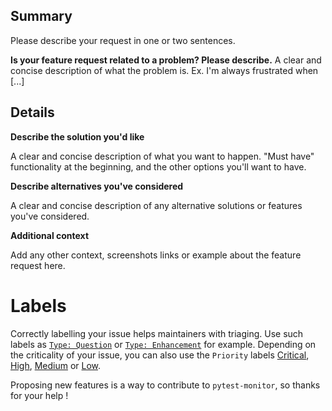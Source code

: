 ## Summary

Please describe your request in one or two sentences.

**Is your feature request related to a problem? Please describe.**
A clear and concise description of what the problem is. Ex. I'm always frustrated when [...]

## Details

**Describe the solution you'd like**

A clear and concise description of what you want to happen.
"Must have" functionality at the beginning, and the other options you'll want to have.

**Describe alternatives you've considered**

A clear and concise description of any alternative solutions or features you've considered.

**Additional context**

Add any other context, screenshots links or example about the feature request here.

# Labels

Correctly labelling your issue helps maintainers with triaging. Use such labels as [`Type: Question`](https://github.com/CFMTech/pytest-monitor/labels/Type%3A%20Question) or [`Type: Enhancement`](https://github.com/CFMTech/pytest-monitor/labels/Type%3A%20Enhancement) for example.
Depending on the criticality of your issue, you can also use the `Priority` labels [Critical](https://github.com/CFMTech/pytest-monitor/labels/Priority%3A%20Critical), [High](https://github.com/CFMTech/pytest-monitor/labels/Priority%3A%20High), [Medium](https://github.com/CFMTech/pytest-monitor/labels/Priority%3A%20Medium) or [Low](https://github.com/CFMTech/pytest-monitor/labels/Priority%3A%20Low).

Proposing new features is a way to contribute to `pytest-monitor`, so thanks for your help !
